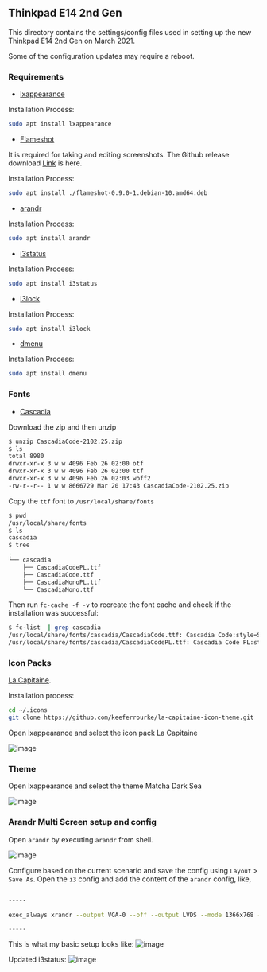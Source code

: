 ## Thinkpad E14 2nd Gen
This directory contains the settings/config files used in setting up the new Thinkpad E14 2nd Gen on March 2021.

Some of the configuration updates may require a reboot.

### Requirements
- [lxappearance](https://wiki.lxde.org/en/LXAppearance)

Installation Process:
```bash
sudo apt install lxappearance
```

- [Flameshot](https://github.com/flameshot-org/flameshot)

It is required for taking and editing screenshots. The Github release download [Link](https://github.com/flameshot-org/flameshot/releases/tag/v0.9.0) is here.

Installation Process:
```bash
sudo apt install ./flameshot-0.9.0-1.debian-10.amd64.deb
```

- [arandr](https://archlinux.org/packages/community/any/arandr/)

Installation Process:
```bash
sudo apt install arandr
```

- [i3status](https://i3wm.org/docs/i3status.html)

Installation Process:
```bash
sudo apt install i3status
```

- [i3lock](https://github.com/i3/i3lock)

Installation Process:
```bash
sudo apt install i3lock
```


- [dmenu](https://tools.suckless.org/dmenu/)

Installation Process:
```bash
sudo apt install dmenu
```


### Fonts

- [Cascadia](https://github.com/microsoft/cascadia-code/releases)

Download the zip and then unzip
```bash
$ unzip CascadiaCode-2102.25.zip
$ ls
total 8980
drwxr-xr-x 3 w w 4096 Feb 26 02:00 otf
drwxr-xr-x 3 w w 4096 Feb 26 02:00 ttf
drwxr-xr-x 3 w w 4096 Feb 26 02:03 woff2
-rw-r--r-- 1 w w 8666729 Mar 20 17:43 CascadiaCode-2102.25.zip
```

Copy the `ttf` font to `/usr/local/share/fonts`
```bash
$ pwd
/usr/local/share/fonts
$ ls
cascadia
$ tree
.
└── cascadia
    ├── CascadiaCodePL.ttf
    ├── CascadiaCode.ttf
    ├── CascadiaMonoPL.ttf
    └── CascadiaMono.ttf

```

Then run `fc-cache -f -v` to recreate the font cache and check if the installation was successful:
```bash
$ fc-list  | grep cascadia
/usr/local/share/fonts/cascadia/CascadiaCode.ttf: Cascadia Code:style=SemiBold
/usr/local/share/fonts/cascadia/CascadiaCodePL.ttf: Cascadia Code PL:style=Bold
```


### Icon Packs
[La Capitaine](https://github.com/keeferrourke/la-capitaine-icon-theme/).

Installation process:

```bash
cd ~/.icons
git clone https://github.com/keeferrourke/la-capitaine-icon-theme.git
```
Open lxappearance and select the icon pack La Capitaine

![image](https://user-images.githubusercontent.com/4998915/111870446-d0797b00-89aa-11eb-8698-3eae2516edda.png)

### Theme

Open lxappearance and select the theme Matcha Dark Sea

![image](https://user-images.githubusercontent.com/4998915/111870471-f272fd80-89aa-11eb-8cc6-493c0b4ba816.png)


### Arandr Multi Screen setup and config

Open `arandr` by executing `arandr` from shell.

![image](https://user-images.githubusercontent.com/4998915/111871257-f7d24700-89ae-11eb-845c-edc54517ab1c.png)

Configure based on the current scenario and save the config using `Layout` > `Save As`.
Open the `i3` config and add the content of the `arandr` config, like,
```bash

-----

exec_always xrandr --output VGA-0 --off --output LVDS --mode 1366x768 --pos 0x1080 --rotate normal --output HDMI-0 --primary --mode 1920x1080 --pos 0x0 --rotate normal

-----

```

This is what my basic setup looks like:
![image](https://user-images.githubusercontent.com/4998915/112746321-a1c35c00-8fcb-11eb-9746-e59ab82813f5.png)

Updated i3status:
![image](https://user-images.githubusercontent.com/4998915/112832597-2b018e00-90b3-11eb-9e3c-83e21ce894ed.png)


